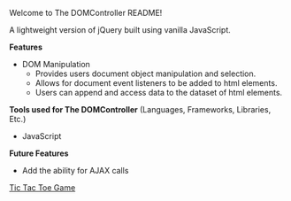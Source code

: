 Welcome to The DOMController README!

A lightweight version of jQuery built using vanilla JavaScript.

**Features**
* DOM Manipulation
  * Provides users document object manipulation and selection.
  * Allows for document event listeners to be added to html elements.
  * Users can append and access data to the dataset of html elements.



**Tools used for The DOMController** (Languages, Frameworks, Libraries, Etc.)
* JavaScript


**Future Features**
* Add the ability for AJAX calls



[Tic Tac Toe Game](https://dmoisoff.com/Tic_Tac_Toe_with_the_DOMController/)
